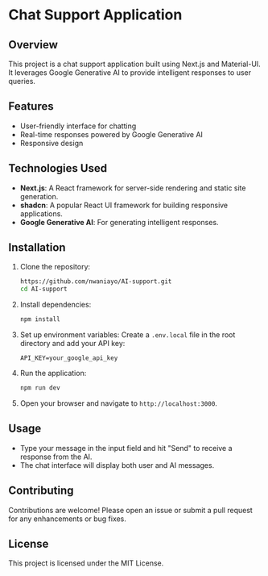 # Chat Support Application

## Overview
This project is a chat support application built using Next.js and Material-UI. It leverages Google Generative AI to provide intelligent responses to user queries.

## Features
- User-friendly interface for chatting
- Real-time responses powered by Google Generative AI
- Responsive design

## Technologies Used
- **Next.js**: A React framework for server-side rendering and static site generation.
- **shadcn**: A popular React UI framework for building responsive applications.
- **Google Generative AI**: For generating intelligent responses.

## Installation

1. Clone the repository:
   ```bash
   https://github.com/nwaniayo/AI-support.git
   cd AI-support
   ```

2. Install dependencies:
   ```bash
   npm install
   ```

3. Set up environment variables:
   Create a `.env.local` file in the root directory and add your API key:
   ```
   API_KEY=your_google_api_key
   ```

4. Run the application:
   ```bash
   npm run dev
   ```

5. Open your browser and navigate to `http://localhost:3000`.

## Usage
- Type your message in the input field and hit "Send" to receive a response from the AI.
- The chat interface will display both user and AI messages.

## Contributing
Contributions are welcome! Please open an issue or submit a pull request for any enhancements or bug fixes.

## License
This project is licensed under the MIT License.

